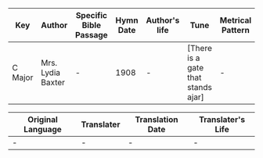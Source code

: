 Key | Author   | Specific Bible Passage     |Hymn Date |Author's life |Tune |Metrical Pattern   |Composer/Source
-- | --------- | ---------------------------|----------|--------------|-----|-------------------|-------------  
C Major |Mrs. Lydia Baxter |- |1908 |- |[There is a gate that stands ajar] |- |S. J. Vail

Original Language | Translater | Translation Date   | Translater's Life  
----------------- | --------- | --------------------|-------------     
\- |- |- |-
